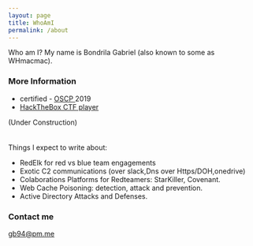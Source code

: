 ```yaml
---
layout: page
title: WhoAmI
permalink: /about
---
```


Who am I? My name is Bondrila Gabriel (also known to some as WHmacmac).

### More Information

- certified - <a href="https://www.offensive-security.com/pwk-oscp/" target="_blank" rel="noopener noreferrer">OSCP </a>
 2019 <br/>
- <a href="https://www.hackthebox.eu/profile/91248" target="_blank" rel="noopener noreferrer">HackTheBox CTF player </a>

(Under Construction)
<br/><br/><br/>
Things I expect to write about:
- RedElk for red vs blue team engagements
- Exotic C2 communications (over slack,Dns over Https/DOH,onedrive)<br/>
- Colaborations Platforms for Redteamers: StarKiller, Covenant.<br/>
- Web Cache Poisoning: detection, attack and prevention.<br/>
- Active Directory Attacks and Defenses.<br/>

### Contact me

[gb94@pm.me](mailto:gb94@pm.me)
